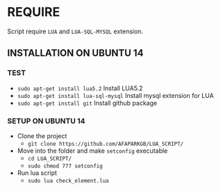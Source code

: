 # REQUIRE

Script require `LUA` and `LUA-SQL-MYSQL` extension.

## INSTALLATION ON UBUNTU 14
  ### TEST
* `sudo apt-get install lua5.2` Install LUA5.2
* `sudo apt-get install lua-sql-mysql` Install mysql extension for LUA
* `sudo apt-get install git` Install github package

 ### SETUP ON UBUNTU 14
* Clone the project
  * `git clone https://github.com/AFAPARKGB/LUA_SCRIPT/`
* Move into the folder and make `setconfig` executable
  * `cd LUA_SCRIPT/`
  * `sudo chmod 777 setconfig`
* Run lua script
  * `sudo lua check_element.lua`
